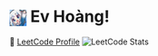 # <img src="assets/gura_emote.png" width="30" style="vertical-align:middle;"/> Ev Hoàng!


🔗 [LeetCode Profile](https://leetcode.com/u/hduckien/)
![LeetCode Stats](https://leetcard.jacoblin.cool/hduckien?theme=dark&font=Montserrat&ext=heatmap)
<!--
**Ev-Hoang/Ev-Hoang** is a ✨ _special_ ✨ repository because its `README.md` (this file) appears on your GitHub profile.

Here are some ideas to get you started:

- 🔭 I’m currently working on ...
- 🌱 I’m currently learning ...
- 👯 I’m looking to collaborate on ...
- 🤔 I’m looking for help with ...
- 💬 Ask me about ...
- 📫 How to reach me: ...
- 😄 Pronouns: ...
- ⚡ Fun fact: ...
-->
